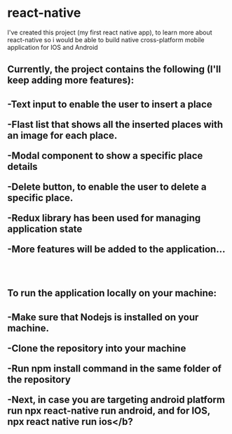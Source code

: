 # react-native

I've created this project (my first react native app), to learn more about react-native so i would be able to build native cross-platform mobile application for IOS and Android

<h2>Currently, the project contains the following (I'll keep adding more features):<h2/>

-Text input to enable the user to insert a place

-Flast list that shows all the inserted places with an image for each place.

-Modal component to show a specific place details

-Delete button, to enable the user to delete a specific place.

-Redux library has been used for managing application state

-More features will be added to the application...



<br/>



<H2>To run the application locally on your machine:<h2/>

-Make sure that Nodejs is installed on your machine.

-Clone the repository into your machine

-Run <b>npm install</b> command in the same folder of the repository

-Next, in case you are targeting android platform run <b>npx react-native run android<b/>, and for IOS, <b>npx react native run ios</b?
